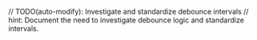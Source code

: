 // TODO(auto-modify): Investigate and standardize debounce intervals
// hint: Document the need to investigate debounce logic and standardize intervals.
